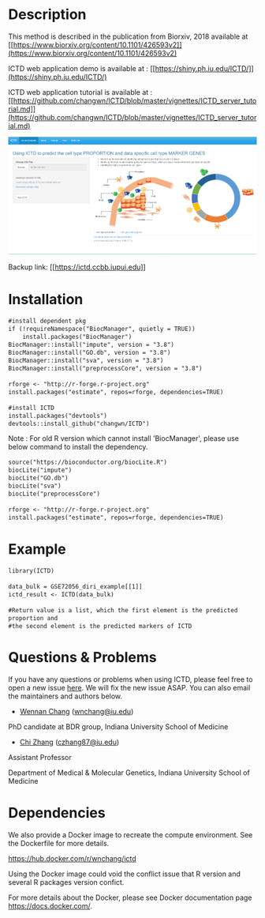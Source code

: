 # Description

This method is described in the publication from Biorxiv, 2018 available at [[https://www.biorxiv.org/content/10.1101/426593v2]](https://www.biorxiv.org/content/10.1101/426593v2)

ICTD web application demo is available at : [[https://shiny.ph.iu.edu/ICTD/]](https://shiny.ph.iu.edu/ICTD/)

ICTD web application tutorial is available at : [[https://github.com/changwn/ICTD/blob/master/vignettes/ICTD_server_tutorial.md]](https://github.com/changwn/ICTD/blob/master/vignettes/ICTD_server_tutorial.md)

![[image]](img/web_app.png)

Backup link: [[https://ictd.ccbb.iupui.edu]]


# Installation

```
#install dependent pkg
if (!requireNamespace("BiocManager", quietly = TRUE))
    install.packages("BiocManager")
BiocManager::install("impute", version = "3.8")
BiocManager::install("GO.db", version = "3.8")
BiocManager::install("sva", version = "3.8")
BiocManager::install("preprocessCore", version = "3.8")

rforge <- "http://r-forge.r-project.org"
install.packages("estimate", repos=rforge, dependencies=TRUE)

#install ICTD
install.packages("devtools")
devtools::install_github("changwn/ICTD")
```



Note : For old R version which cannot install 'BiocManager', please use below command to install the dependency.
```
source("https://bioconductor.org/biocLite.R")
biocLite("impute")
biocLite("GO.db")
biocLite("sva")
biocLite("preprocessCore")

rforge <- "http://r-forge.r-project.org"
install.packages("estimate", repos=rforge, dependencies=TRUE)
```

# Example

```
library(ICTD)

data_bulk = GSE72056_diri_example[[1]]
ictd_result <- ICTD(data_bulk)

#Return value is a list, which the first element is the predicted proportion and 
#the second element is the predicted markers of ICTD
```

# Questions & Problems

If you have any questions or problems when using ICTD, please feel free to open a new issue [here](https://github.com/zy26/ICTD/issues). We will fix the new issue ASAP.  You can also email the maintainers and authors below.

- [Wennan Chang](https://zcslab.github.io/people/wennan/)
(wnchang@iu.edu)

PhD candidate at BDR group, Indiana University School of Medicine

- [Chi Zhang](https://medicine.iu.edu/departments/genetics/faculty/27057/zhang-chi/)
(czhang87@iu.edu)

Assistant Professor

Department of Medical & Molecular Genetics, Indiana University School of Medicine



# Dependencies

We also provide a Docker image to recreate the compute environment. See the Dockerfile for more details.

https://hub.docker.com/r/wnchang/ictd

Using the Docker image could void the conflict issue that R version and several R packages version confict. 

For more details about the Docker, please see Docker documentation page https://docs.docker.com/.
